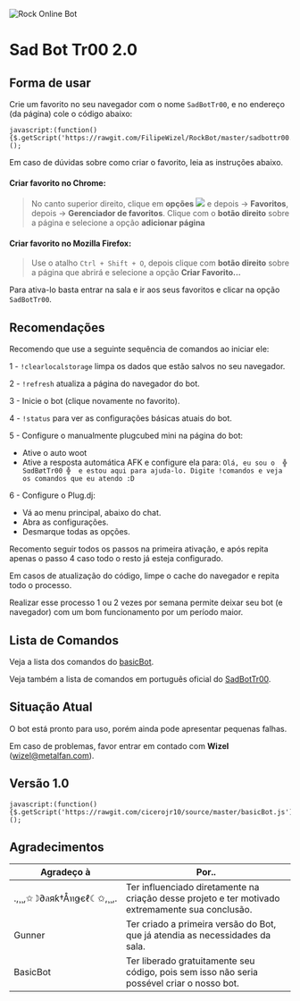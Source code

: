 ![Rock Online Bot](https://i.imgur.com/Q7P44gA.png)

# Sad Bot Tr00 2.0

## Forma de usar

Crie um favorito no seu navegador com o nome `SadBotTr00`, e no endereço (da página) cole o código abaixo: 

```
javascript:(function(){$.getScript('https://rawgit.com/FilipeWizel/RockBot/master/sadbottr00.js');})();
```
Em caso de dúvidas sobre como criar o favorito, leia as instruções abaixo.

#### Criar favorito no Chrome:
> No canto superior direito, clique em **opções** ![](https://storage.googleapis.com/support-kms-prod/5C6FB52C8BBB2C12DC89B5F42F16B9B5E9CF) e depois -> **Favoritos**, depois -> **Gerenciador de favoritos**.
>Clique com o **botão direito** sobre a página e selecione a opção **adicionar página**

#### Criar favorito no Mozilla Firefox:
> Use o atalho `Ctrl + Shift + O`, depois clique com **botão direito** sobre a página que abrirá e selecione a opção **Criar Favorito...**

Para ativa-lo basta entrar na sala e ir aos seus favoritos e clicar na opção `SadBotTr00`.

## Recomendações

Recomendo que use a seguinte sequência de comandos ao iniciar ele:

1 - `!clearlocalstorage` limpa os dados que estão salvos no seu navegador.

2 - `!refresh` atualiza a página do navegador do bot.

3 - Inicie o bot (clique novamente no favorito).

4 - `!status` para ver as configurações básicas atuais do bot.

5 - Configure o manualmente plugcubed mini na página do bot: 
  - Ative o auto woot
  - Ative a resposta automática AFK e configure ela para: `Olá, eu sou o  ╬ SαdBøtTr00 ╬  e estou aqui para ajuda-lo. Digite !comandos e veja os comandos que eu atendo :D`
  
6 - Configure o Plug.dj:
  - Vá ao menu principal, abaixo do chat.
  - Abra as configurações.
  - Desmarque todas as opções.

Recomento seguir todos os passos na primeira ativação, e após repita apenas o passo 4 caso todo o resto já esteja configurado.

Em casos de atualização do código, limpe o cache do navegador e repita todo o processo.

Realizar esse processo 1 ou 2 vezes por semana permite deixar seu bot (e navegador) com um bom funcionamento por um período maior.


## Lista de Comandos

Veja a lista dos comandos do [basicBot](https://github.com/basicBot/source/blob/master/commands.md).

Veja também a lista de comandos em português oficial do [SadBotTr00](https://drive.google.com/open?id=0B_JV8EoJAkq-NUtIYU9EeGxab2c).

## Situação Atual

O bot está pronto para uso, porém ainda pode apresentar pequenas falhas.

Em caso de problemas, favor entrar em contado com **Wizel** (wizel@metalfan.com).

## Versão 1.0

```
javascript:(function(){$.getScript('https://rawgit.com/cicerojr10/source/master/basicBot.js');})();
```

## Agradecimentos

|  Agradeço à | Por.. |
| ---------------------- | ----------------- |
|.,¸¸,✩☽∂ลяƙ†Åทǥєℓ☾✩,¸¸,.| Ter influenciado diretamente na criação desse projeto e ter motivado extremamente sua conclusão. |
| Gunner | Ter criado a primeira versão do Bot, que já atendia as necessidades da sala. |
| BasicBot | Ter liberado gratuitamente seu código, pois sem isso não seria possével criar o nosso bot. |

